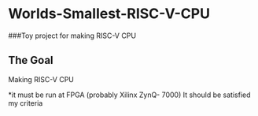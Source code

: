 # Worlds-Smallest-RISC-V-CPU
###Toy project for making RISC-V CPU

## The Goal

Making RISC-V CPU

  *it must be run at FPGA (probably Xilinx ZynQ- 7000)
  It should be satisfied my criteria
